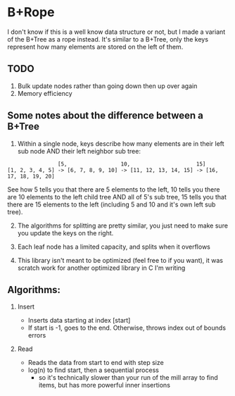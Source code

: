 # B+Rope

I don't know if this is a well know data structure or not, but I made a variant of the B+Tree as a rope instead. It's similar to a B+Tree, only the keys represent how many elements are stored on the left of them. 

## TODO
1. Bulk update nodes rather than going down then up over again 
2. Memory efficiency

## Some notes about the difference between a B+Tree

1. Within a single node, keys describe how many elements are in their left sub node AND their left neighbor sub tree:
```
                [5,                 10,                     15]
[1, 2, 3, 4, 5] -> [6, 7, 8, 9, 10] -> [11, 12, 13, 14, 15] -> [16, 17, 18, 19, 20]
```


See how 5 tells you that there are 5 elements to the left, 10 tells you there are 10 elements to the left child tree AND all of 5's sub tree, 15 tells you that there are 15 elements to the left (including 5 and 10 and it's own left sub tree).

2. The algorithms for splitting are pretty similar, you just need to make sure you update the keys on the right.

3. Each leaf node has a limited capacity, and splits when it overflows

4. This library isn't meant to be optimized (feel free to if you want), it was scratch work for another optimized library in C I'm writing

## Algorithms:

1. Insert 
    - Inserts data starting at index \[start\]
    - If start is -1, goes to the end. Otherwise, throws index out of bounds errors

2. Read 
    - Reads the data from start to end with step size 
    - log(n) to find start, then a sequential process   
        - so it's technically slower than your run of the mill array to 
          find items, but has more powerful inner insertions
